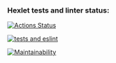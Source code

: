 ### Hexlet tests and linter status:
[![Actions Status](https://github.com/alex-vo/frontend-project-lvl3/workflows/hexlet-check/badge.svg)](https://github.com/alex-vo/frontend-project-lvl3/actions)

[![tests and eslint](https://github.com/alex-vo/frontend-project-lvl3/actions/workflows/my-check.yml/badge.svg)](https://github.com/alex-vo/frontend-project-lvl3/actions/workflows/my-check.yml)

[![Maintainability](https://api.codeclimate.com/v1/badges/7830a821180b30542f74/maintainability)](https://codeclimate.com/github/alex-vo/frontend-project-lvl3/maintainability)